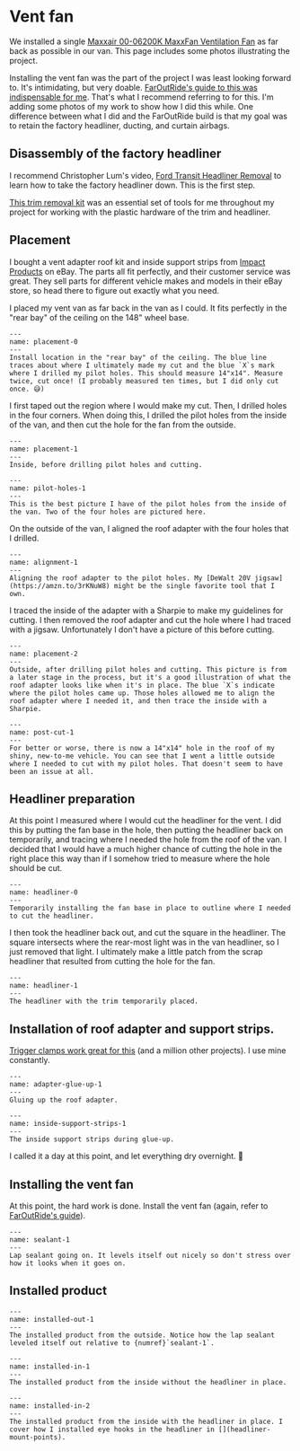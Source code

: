 # Vent fan

We installed a single [Maxxair 00-06200K MaxxFan Ventilation Fan](https://amzn.to/3dAx3qp) as far back as possible in our van. This page includes some photos illustrating the project.

Installing the vent fan was the part of the project I was least looking forward to. It's intimidating, but very doable. [FarOutRide's guide to this was indispensable for me](https://faroutride.com/fan-installation/). That's what I recommend referring to for this. I'm adding some photos of my work to show how I did this while. One difference between what I did and the FarOutRide build is that my goal was to retain the factory headliner, ducting, and curtain airbags.

## Disassembly of the factory headliner

I recommend Christopher Lum's video, [Ford Transit Headliner Removal](https://www.youtube.com/watch?v=AHj7PQ4SD3w) to learn how to take the factory headliner down. This is the first step. 

[This trim removal kit](https://amzn.to/3mfrUHW) was an essential set of tools for me throughout my project for working with the plastic hardware of the trim and headliner.

## Placement

I bought a vent adapter roof kit and inside support strips from [Impact Products](https://www.ebay.com/usr/impactproducts) on eBay. The parts all fit perfectly, and their customer service was great. They sell parts for different vehicle makes and models in their eBay store, so head there to figure out exactly what you need. 

I placed my vent van as far back in the van as I could. It fits perfectly in the "rear bay" of the ceiling on the 148" wheel base.

```{figure} images/vent-fan/placement-0.jpeg
---
name: placement-0
---
Install location in the "rear bay" of the ceiling. The blue line traces about where I ultimately made my cut and the blue `X`s mark where I drilled my pilot holes. This should measure 14"x14". Measure twice, cut once! (I probably measured ten times, but I did only cut once. 😅)
```

I first taped out the region where I would make my cut. Then, I drilled holes in the four corners. When doing this, I drilled the pilot holes from the inside of the van, and then cut the hole for the fan from the outside. 

```{figure} images/vent-fan/placement-1.jpeg
---
name: placement-1
---
Inside, before drilling pilot holes and cutting. 
```

```{figure} images/vent-fan/pilot-holes-1.jpeg
---
name: pilot-holes-1
---
This is the best picture I have of the pilot holes from the inside of the van. Two of the four holes are pictured here.
```

On the outside of the van, I aligned the roof adapter with the four holes that I drilled. 

```{figure} images/vent-fan/alignment-1.jpeg
---
name: alignment-1
---
Aligning the roof adapter to the pilot holes. My [DeWalt 20V jigsaw](https://amzn.to/3rKNuW8) might be the single favorite tool that I own. 
```

I traced the inside of the adapter with a Sharpie to make my guidelines for cutting. I then removed the roof adapter and cut the hole where I had traced with a jigsaw. Unfortunately I don't have a picture of this before cutting.

```{figure} images/vent-fan/placement-2.jpeg
---
name: placement-2
---
Outside, after drilling pilot holes and cutting. This picture is from a later stage in the process, but it's a good illustration of what the roof adapter looks like when it's in place. The blue `X`s indicate where the pilot holes came up. Those holes allowed me to align the roof adapter where I needed it, and then trace the inside with a Sharpie. 
```

```{figure} images/vent-fan/post-cut-1.jpeg
---
name: post-cut-1
---
For better or worse, there is now a 14"x14" hole in the roof of my shiny, new-to-me vehicle. You can see that I went a little outside where I needed to cut with my pilot holes. That doesn't seem to have been an issue at all.
```

## Headliner preparation

At this point I measured where I would cut the headliner for the vent. I did this by putting the fan base in the hole, then putting the headliner back on temporarily, and tracing where I needed the hole from the roof of the van. I decided that I would have a much higher chance of cutting the hole in the right place this way than if I somehow tried to measure where the hole should be cut.

```{figure} images/vent-fan/headliner-0.jpeg
---
name: headliner-0
---
Temporarily installing the fan base in place to outline where I needed to cut the headliner.
```

I then took the headliner back out, and cut the square in the headliner. The square intersects where the rear-most light was in the van headliner, so I just removed that light. I ultimately make a little patch from the scrap headliner that resulted from cutting the hole for the fan.

```{figure} images/vent-fan/headliner-1.jpeg
---
name: headliner-1
---
The headliner with the trim temporarily placed.
```

## Installation of roof adapter and support strips.

[Trigger clamps work great for this](https://amzn.to/3mlmJX1) (and a million other projects). I use mine constantly.

```{figure} images/vent-fan/adapter-glue-up-1.jpeg
---
name: adapter-glue-up-1
---
Gluing up the roof adapter. 
```

```{figure} images/vent-fan/inside-support-strips-1.jpeg
---
name: inside-support-strips-1
---
The inside support strips during glue-up.
```

I called it a day at this point, and let everything dry overnight. 🌙

## Installing the vent fan

At this point, the hard work is done. Install the vent fan (again, refer to [FarOutRide's guide](https://faroutride.com/fan-installation/)).

```{figure} images/vent-fan/sealant-1.jpeg
---
name: sealant-1
---
Lap sealant going on. It levels itself out nicely so don't stress over how it looks when it goes on.
```

## Installed product

```{figure} images/vent-fan/installed-out-1.jpeg
---
name: installed-out-1
---
The installed product from the outside. Notice how the lap sealant leveled itself out relative to {numref}`sealant-1`.
```

```{figure} images/vent-fan/installed-in-1.jpeg
---
name: installed-in-1
---
The installed product from the inside without the headliner in place. 
```

```{figure} images/vent-fan/installed-in-2.jpeg
---
name: installed-in-2
---
The installed product from the inside with the headliner in place. I cover how I installed eye hooks in the headliner in [](headliner-mount-points).
```